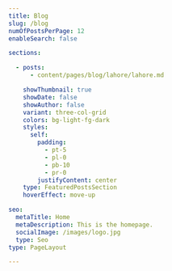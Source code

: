 ```yaml
---
title: Blog
slug: /blog
numOfPostsPerPage: 12
enableSearch: false

sections:

  - posts:
      - content/pages/blog/lahore/lahore.md

    showThumbnail: true
    showDate: false
    showAuthor: false
    variant: three-col-grid
    colors: bg-light-fg-dark
    styles:
      self:
        padding:
          - pt-5
          - pl-0
          - pb-10
          - pr-0
        justifyContent: center
    type: FeaturedPostsSection
    hoverEffect: move-up

seo:
  metaTitle: Home
  metaDescription: This is the homepage.
  socialImage: /images/logo.jpg
  type: Seo
type: PageLayout

---
```

